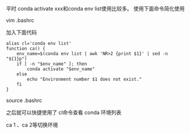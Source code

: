 平时 conda activate xxx和conda env list使用比较多。
使用下面命令简化使用

vim .bashrc

加入下面代码
```
alias cl='conda env list'
function ca() {
    env_name=$(conda env list | awk 'NR>2 {print $1}' | sed -n "${1}p")
    if [ -n "$env_name" ]; then
        conda activate "$env_name"
    else
        echo "Environment number $1 does not exist."
    fi
}
```
source .bashrc


之后就可以快捷使用了
cl命令查看 conda 环境列表

ca 1  、ca 2等切换环境